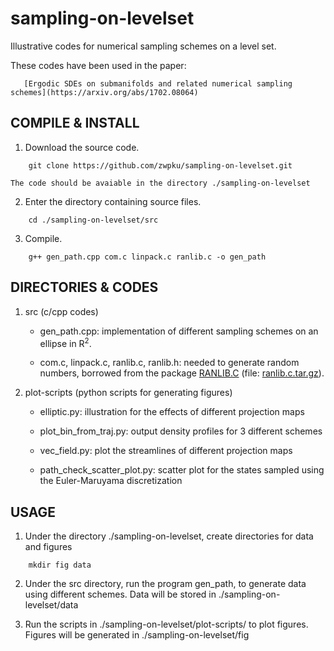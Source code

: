 # sampling-on-levelset

Illustrative codes for numerical sampling schemes on a level set.

These codes have been used in the paper:

       [Ergodic SDEs on submanifolds and related numerical sampling schemes](https://arxiv.org/abs/1702.08064)

## COMPILE & INSTALL

1. Download the source code.

```
	git clone https://github.com/zwpku/sampling-on-levelset.git
```
   	The code should be avaiable in the directory ./sampling-on-levelset

2. Enter the directory containing source files.

```
  	cd ./sampling-on-levelset/src
```

3. Compile.

```
    g++ gen_path.cpp com.c linpack.c ranlib.c -o gen_path
```

## DIRECTORIES & CODES
1. src (c/cpp codes)

     - gen_path.cpp:   implementation of different sampling schemes on an ellipse in R<sup>2</sup>.

     - com.c, linpack.c, ranlib.c, ranlib.h:    needed to generate random numbers, borrowed from the package [RANLIB.C](http://www.netlib.org/random/) (file: [ranlib.c.tar.gz](http://www.netlib.org/random/ranlib.c.tar.gz)).
     
2. plot-scripts (python scripts for generating figures)

	- elliptic.py:  illustration for the effects of different projection maps

	- plot_bin_from_traj.py: output density profiles for 3 different schemes

	- vec_field.py: plot the streamlines of different projection maps

	- path_check_scatter_plot.py: scatter plot for the states sampled using the Euler-Maruyama discretization

## USAGE
1.   Under the directory ./sampling-on-levelset, create directories for data and figures

```
    mkdir fig data
```

2.   Under the src directory, run the program gen_path, to generate data using different schemes. Data will be stored in ./sampling-on-levelset/data
     
3.   Run the scripts in  ./sampling-on-levelset/plot-scripts/ to plot figures. Figures will be generated in ./sampling-on-levelset/fig
